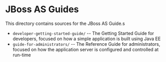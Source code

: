 JBoss AS Guides
===============

This directory contains sources for the JBoss AS Guide.s

* `developer-getting-started-guide/`  -- The Getting Started Guide for developers, focused on how a simple application is built using Java EE
* `guide-for-administrators/`  -- The Reference Guide for administrators, focused on how the application server is configured and controlled at run-time
